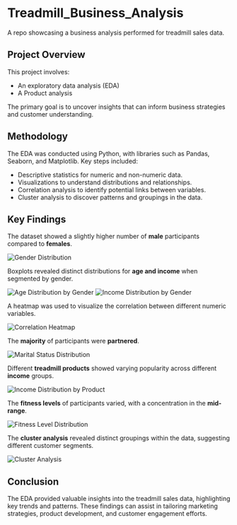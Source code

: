 # Treadmill_Business_Analysis
A repo showcasing a business analysis performed for treadmill sales data.

## Project Overview
This project involves:
- An exploratory data analysis (EDA)
- A Product analysis 

The primary goal is to uncover insights that can inform business strategies and customer understanding.

## Methodology
The EDA was conducted using Python, with libraries such as Pandas, Seaborn, and Matplotlib. Key steps included:

- Descriptive statistics for numeric and non-numeric data.
- Visualizations to understand distributions and relationships.
- Correlation analysis to identify potential links between variables.
- Cluster analysis to discover patterns and groupings in the data.

## Key Findings

The dataset showed a slightly higher number of **male** participants compared to **females**.

![Gender Distribution](images/gender_dist.png)

Boxplots revealed distinct distributions for **age and income** when segmented by gender.

![Age Distribution by Gender](images/age_dist_by_gender.png)
![Income Distribution by Gender](images/income_dist_by_gender.png)

A heatmap was used to visualize the correlation between different numeric variables.

![Correlation Heatmap](images/correlation_heatmap.png)

The **majority** of participants were **partnered**.

![Marital Status Distribution](images/marital_status_dist.png)

Different **treadmill products** showed varying popularity across different **income** groups.

![Income Distribution by Product](images/income_dist_by_product.png)

The **fitness levels** of participants varied, with a concentration in the **mid-range**.

![Fitness Level Distribution](images/fitness_dist.png)

The **cluster analysis** revealed distinct groupings within the data, suggesting different customer segments.

![Cluster Analysis](images/cluster_analysis_age_income.png)

## Conclusion
The EDA provided valuable insights into the treadmill sales data, highlighting key trends and patterns. These findings can assist in tailoring marketing strategies, product development, and customer engagement efforts.
